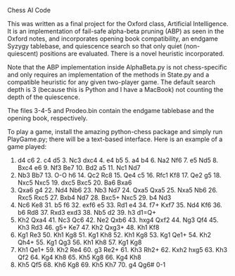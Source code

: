 Chess AI Code

This was written as a final project for the Oxford class, Artificial Intelligence.
It is an implementation of fail-safe alpha-beta pruning (ABP) as seen in the Oxford notes,
and incorporates opening book compatibility, an endgame Syzygy tablebase, and quiescence search
so that only quiet (non-quiescent) positions are evaluated. There is a novel heuristic incorporated.

Note that the ABP implementation inside AlphaBeta.py is not chess-specific and only requires an implementation
of the methods in State.py and a compatible heuristic for any given two-player game. The default search depth is 3 (because this is Python and I have a MacBook) not counting the depth of the quiescence. 

The files 3-4-5 and Prodeo.bin contain the endgame tablebase and the opening book, respectively. 

To play a game, install the amazing python-chess package and simply run PlayGame.py; there will be a text-based interface. Here is an example of a game played:

1. d4 c6 2. c4 d5 3. Nc3 dxc4 4. e4 b5 5. a4 b4 6. Na2 Nf6 7. e5 Nd5 8. Bxc4 e6 9. Nf3 Be7 10. Bd2 a5 11. Nc1 Nd7
12. Nb3 Bb7 13. O-O h6 14. Qc2 Rc8 15. Qe4 c5 16. Rfc1 Kf8 17. Qe2 g5 18. Nxc5 Nxc5 19. dxc5 Bxc5 20. Ba6 Bxa6 
21. Qxa6 g4 22. Nd4 Nb6 23. Nb3 Nd7 24. Qxa5 Qxa5 25. Nxa5 Nb6 26. Rxc5 Rxc5 27. Bxb4 Nd7 28. Bxc5+ Nxc5 29. b4 Nd3 
30. Nc6 Ke8 31. b5 f6 32. exf6 e5 33. Rd1 e4 34. f7+ Kxf7 35. Nd4 Kf6 36. b6 Rd8 37. Rxd3 exd3 38. Nb5 d2 39. h3 d1=Q+ 
40. Kh2 Qxa4 41. Nc3 Qc6 42. Ne2 Qxb6 43. hxg4 Qxf2 44. Ng3 Qf4 45. Kh3 Rd3 46. g5+ Ke7 47. Kh2 Qxg3+ 48. Kh1 Kf8 
49. Kg1 Re3 50. Kh1 Kg8 51. Kg1 Kh8 52. Kh1 Kg8 53. Kg1 Qe1+ 54. Kh2 Qh4+ 55. Kg1 Qg3 56. Kh1 Kh8 57. Kg1 Kg8 
58. Kh1 Qe1+ 59. Kh2 Re4 60. g3 Re2+ 61. Kh3 Rh2+ 62. Kxh2 hxg5 63. Kh3 Qf2 64. Kg4 Kh8 65. Kh5 Kg8 66. Kg4 Kh8 
67. Kh5 Qf5 68. Kh6 Kg8 69. Kh5 Kh7 70. g4 Qg6# 0-1
